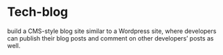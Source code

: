 # Tech-blog
build a CMS-style blog site similar to a Wordpress site, where developers can publish their blog posts and comment on other developers’ posts as well.
